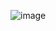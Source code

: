 ![image](https://github.com/HavivSivan/Trivia_Stage1/assets/124671963/6b8f946b-42f6-42ff-b8a2-34606f82bbe7)
